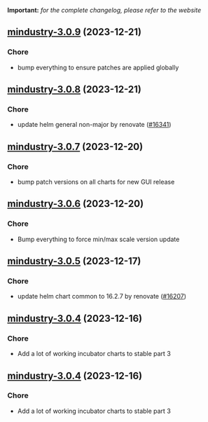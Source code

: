 **Important:**
*for the complete changelog, please refer to the website*




## [mindustry-3.0.9](https://github.com/truecharts/charts/compare/mindustry-3.0.8...mindustry-3.0.9) (2023-12-21)

### Chore

- bump everything to ensure patches are applied globally
  
  


## [mindustry-3.0.8](https://github.com/truecharts/charts/compare/mindustry-3.0.7...mindustry-3.0.8) (2023-12-21)

### Chore

- update helm general non-major by renovate ([#16341](https://github.com/truecharts/charts/issues/16341))
  
  


## [mindustry-3.0.7](https://github.com/truecharts/charts/compare/mindustry-3.0.6...mindustry-3.0.7) (2023-12-20)

### Chore

- bump patch versions on all charts for new GUI release
  
  


## [mindustry-3.0.6](https://github.com/truecharts/charts/compare/mindustry-3.0.5...mindustry-3.0.6) (2023-12-20)

### Chore

- Bump everything to force min/max scale version update
  
  


## [mindustry-3.0.5](https://github.com/truecharts/charts/compare/mindustry-3.0.4...mindustry-3.0.5) (2023-12-17)

### Chore

- update helm chart common to 16.2.7 by renovate ([#16207](https://github.com/truecharts/charts/issues/16207))
  
  


## [mindustry-3.0.4](https://github.com/truecharts/charts/compare/mindustry-2.0.12...mindustry-3.0.4) (2023-12-16)

### Chore

- Add a lot of working incubator charts to stable part 3
  
  


## [mindustry-3.0.4](https://github.com/truecharts/charts/compare/mindustry-2.0.12...mindustry-3.0.4) (2023-12-16)

### Chore

- Add a lot of working incubator charts to stable part 3
  
  
